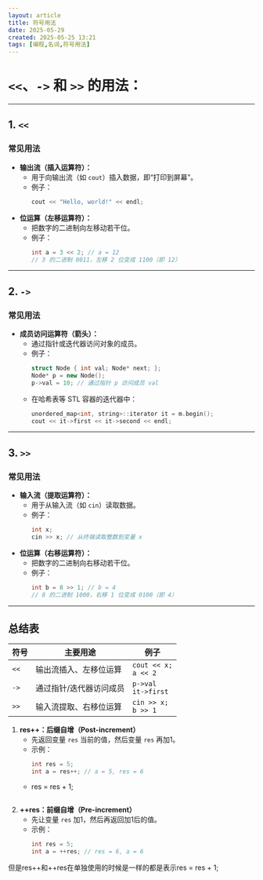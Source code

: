```yaml
---
layout: article
title: 符号用法
date: 2025-05-29
created: 2025-05-25 13:21
tags: [编程,名词,符号用法]
---
```

#  `<<`、`->` 和 `>>` 的用法：

---

## 1. `<<`

### 常见用法
- **输出流（插入运算符）：**
  - 用于向输出流（如 `cout`）插入数据，即“打印到屏幕”。
  - 例子：  
    ```cpp
    cout << "Hello, world!" << endl;
    ```
- **位运算（左移运算符）：**
  - 把数字的二进制向左移动若干位。
  - 例子：  
    ```cpp
    int a = 3 << 2; // a = 12
    // 3 的二进制 0011，左移 2 位变成 1100（即 12）
    ```

---

## 2. `->`

### 常见用法
- **成员访问运算符（箭头）：**
  - 通过指针或迭代器访问对象的成员。
  - 例子：  
    ```cpp
    struct Node { int val; Node* next; };
    Node* p = new Node();
    p->val = 10; // 通过指针 p 访问成员 val
    ```
  - 在哈希表等 STL 容器的迭代器中：
    ```cpp
    unordered_map<int, string>::iterator it = m.begin();
    cout << it->first << it->second << endl;
    ```

---

## 3. `>>`

### 常见用法
- **输入流（提取运算符）：**
  - 用于从输入流（如 `cin`）读取数据。
  - 例子：  
    ```cpp
    int x;
    cin >> x; // 从终端读取整数到变量 x
    ```
- **位运算（右移运算符）：**
  - 把数字的二进制向右移动若干位。
  - 例子：  
    ```cpp
    int b = 8 >> 1; // b = 4
    // 8 的二进制 1000，右移 1 位变成 0100（即 4）
    ```

---

## 总结表

| 符号   | 主要用途                     | 例子                   |
|--------|------------------------------|------------------------|
| `<<`   | 输出流插入、左移位运算       | `cout << x;`<br>`a << 2` |
| `->`   | 通过指针/迭代器访问成员      | `p->val`<br>`it->first`  |
| `>>`   | 输入流提取、右移位运算       | `cin >> x;`<br>`b >> 1`  |



1. **res++：后缀自增（Post-increment）**
   - 先返回变量 `res` 当前的值，然后变量 `res` 再加1。
   - 示例：
     ```cpp
     int res = 5;
     int a = res++; // a = 5, res = 6
   - res = res + 1;
     ```

2. **++res：前缀自增（Pre-increment）**
   - 先让变量 `res` 加1，然后再返回加1后的值。
   - 示例：
     ```cpp
     int res = 5;
     int a = ++res; // res = 6, a = 6
     ```
但是res++和++res在单独使用的时候是一样的都是表示res = res + 1;